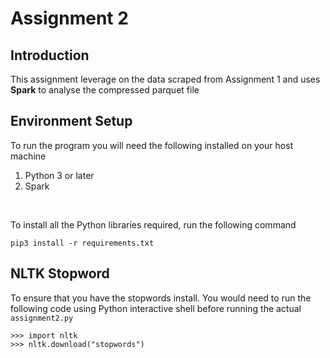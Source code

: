 # Assignment 2

## Introduction

This assignment leverage on the data scraped from Assignment 1 and uses __Spark__ to analyse the compressed parquet file


## Environment Setup

To run the program you will need the following installed on your host machine

1) Python 3 or later
2) Spark

<br>

To install all the Python libraries required, run the following command
```
pip3 install -r requirements.txt
```

## NLTK Stopword

To ensure that you have the stopwords install. You would need to run the following code using Python interactive shell before running the actual `assignment2.py`

```
>>> import nltk
>>> nltk.download("stopwords")
```

